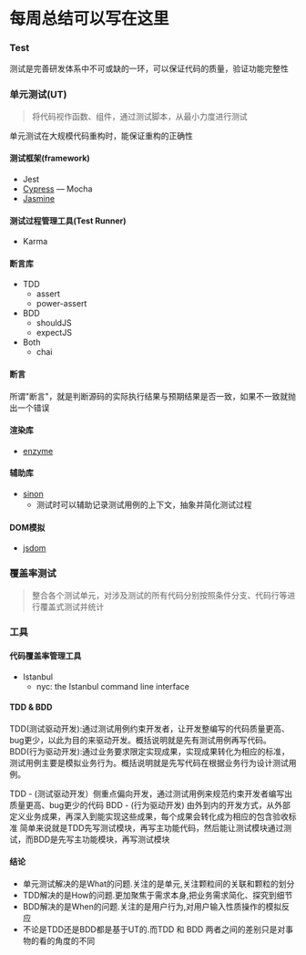 # 每周总结可以写在这里

### Test

测试是完善研发体系中不可或缺的一环，可以保证代码的质量，验证功能完整性

### 单元测试(UT)
> 将代码视作函数、组件，通过测试脚本，从最小力度进行测试

单元测试在大规模代码重构时，能保证重构的正确性


#### 测试框架(framework)
- Jest
- [Cypress](https://www.cypress.io/)
— Mocha
- [Jasmine](https://jasmine.github.io/)

#### 测试过程管理工具(Test Runner)
- Karma

#### 断言库
- TDD
  - assert
  - power-assert
- BDD
  - shouldJS
  - expectJS
- Both
  - chai

#### 断言
  所谓"断言"，就是判断源码的实际执行结果与预期结果是否一致，如果不一致就抛出一个错误

#### 渲染库
- [enzyme](https://github.com/enzymejs/enzyme)

#### 辅助库
- [sinon](https://sinonjs.org/)
  - 测试时可以辅助记录测试用例的上下文，抽象并简化测试过程

#### DOM模拟
- [jsdom](https://github.com/jsdom/jsdom#readme)


### 覆盖率测试
> 整合各个测试单元，对涉及测试的所有代码分别按照条件分支、代码行等进行覆盖式测试并统计

### 工具

#### 代码覆盖率管理工具
- Istanbul
  - nyc: the Istanbul command line interface

#### TDD & BDD
TDD(测试驱动开发):通过测试用例约束开发者，让开发整编写的代码质量更高、bug更少，以此为目的来驱动开发。概括说明就是先有测试用例再写代码。
BDD(行为驱动开发):通过业务要求限定实现成果，实现成果转化为相应的标准，测试用例主要是模拟业务行为。概括说明就是先写代码在根据业务行为设计测试用例。

TDD - (测试驱动开发）侧重点偏向开发，通过测试用例来规范约束开发者编写出质量更高、bug更少的代码
BDD - (行为驱动开发) 由外到内的开发方式，从外部定义业务成果，再深入到能实现这些成果，每个成果会转化成为相应的包含验收标准
 简单来说就是TDD先写测试模块，再写主功能代码，然后能让测试模块通过测试，而BDD是先写主功能模块，再写测试模块

#### 结论

* 单元测试解决的是What的问题.关注的是单元,关注颗粒间的关联和颗粒的划分
* TDD解决的是How的问题.更加聚焦于需求本身,把业务需求简化、探究到细节
* BDD解决的是When的问题.关注的是用户行为,对用户输入性质操作的模拟反应
* 不论是TDD还是BDD都是基于UT的.而TDD 和 BDD 两者之间的差别只是对事物的看的角度的不同